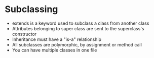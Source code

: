 # Subclassing

- extends is a keyword used to subclass a class from another class
- Attributes belonging to super class are sent to the superclass's constructor
- Inheritance must have a "is-a" relationship
- All subclasses are polymorphic, by assignment or method call
- You can have multiple classes in one file
